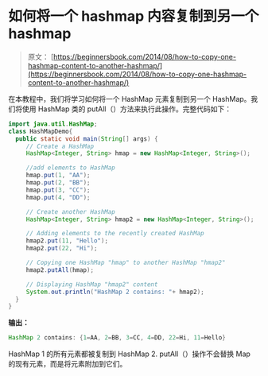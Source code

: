 # 如何将一个 hashmap 内容复制到另一个 hashmap

> 原文： [https://beginnersbook.com/2014/08/how-to-copy-one-hashmap-content-to-another-hashmap/](https://beginnersbook.com/2014/08/how-to-copy-one-hashmap-content-to-another-hashmap/)

在本教程中，我们将学习如何将一个 HashMap 元素复制到另一个 HashMap。我们将使用 HashMap 类的 putAll（）方法来执行此操作。完整代码如下：

```java
import java.util.HashMap;
class HashMapDemo{ 
  public static void main(String[] args) {
     // Create a HashMap
     HashMap<Integer, String> hmap = new HashMap<Integer, String>();

     //add elements to HashMap
     hmap.put(1, "AA");
     hmap.put(2, "BB");
     hmap.put(3, "CC");
     hmap.put(4, "DD");

     // Create another HashMap
     HashMap<Integer, String> hmap2 = new HashMap<Integer, String>();

     // Adding elements to the recently created HashMap
     hmap2.put(11, "Hello");
     hmap2.put(22, "Hi");

     // Copying one HashMap "hmap" to another HashMap "hmap2"
     hmap2.putAll(hmap);

     // Displaying HashMap "hmap2" content
     System.out.println("HashMap 2 contains: "+ hmap2);
  }
}
```

**输出：**

```java
HashMap 2 contains: {1=AA, 2=BB, 3=CC, 4=DD, 22=Hi, 11=Hello}
```

HashMap 1 的所有元素都被复制到 HashMap 2\. putAll（）操作不会替换 Map 的现有元素，而是将元素附加到它们。